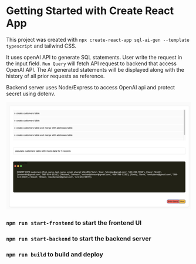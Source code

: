 # Getting Started with Create React App

This project was created with `npx create-react-app sql-ai-gen --template typescript` and tailwind CSS.

It uses openAI API to generate SQL statements. User write the request in the input field. `Run Query` will fetch API request to backend that access OpenAI API. The AI generated statements will be displayed along with the history of all prior requests as reference.

Backend server uses Node/Express to access OpenAI api and protect secret using dotenv.

![dashboard](public/sample.jpg)

### `npm run start-frontend` to start the frontend UI

### `npm run start-backend` to start the backend server

### `npm run build` to build and deploy
